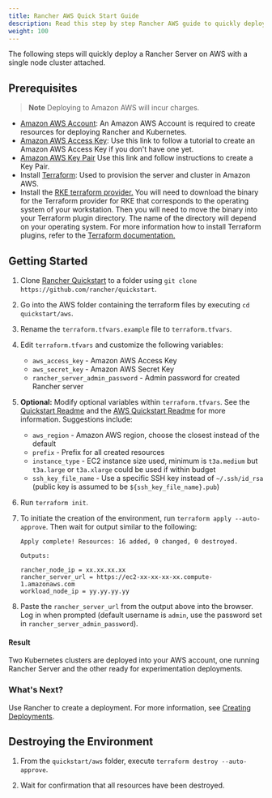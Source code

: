 ```yaml
---
title: Rancher AWS Quick Start Guide
description: Read this step by step Rancher AWS guide to quickly deploy a Rancher Server with a single node cluster attached.
weight: 100
---
```

The following steps will quickly deploy a Rancher Server on AWS with a single node cluster attached.

## Prerequisites

>**Note**
>Deploying to Amazon AWS will incur charges.

- [Amazon AWS Account](https://aws.amazon.com/account/): An Amazon AWS Account is required to create resources for deploying Rancher and Kubernetes.
- [Amazon AWS Access Key](https://docs.aws.amazon.com/general/latest/gr/managing-aws-access-keys.html): Use this link to follow a tutorial to create an Amazon AWS Access Key if you don't have one yet.
- [Amazon AWS Key Pair](https://docs.aws.amazon.com/AWSEC2/latest/UserGuide/ec2-key-pairs.html#having-ec2-create-your-key-pair) Use this link and follow instructions to create a Key Pair.
- Install [Terraform](https://www.terraform.io/downloads.html): Used to provision the server and cluster in Amazon AWS.
- Install the [RKE terraform provider.](https://github.com/rancher/terraform-provider-rke#installing-the-provider) You will need to download the binary for the Terraform provider for RKE that corresponds to the operating system of your workstation. Then you will need to move the binary into your Terraform plugin directory. The name of the directory will depend on your operating system. For more information how to install Terraform plugins, refer to the [Terraform documentation.](https://www.terraform.io/docs/plugins/basics.html#installing-a-plugin)


## Getting Started

1. Clone [Rancher Quickstart](https://github.com/rancher/quickstart) to a folder using `git clone https://github.com/rancher/quickstart`.

1. Go into the AWS folder containing the terraform files by executing `cd quickstart/aws`.

1. Rename the `terraform.tfvars.example` file to `terraform.tfvars`.

1. Edit `terraform.tfvars` and customize the following variables:
    - `aws_access_key` - Amazon AWS Access Key 
    - `aws_secret_key` - Amazon AWS Secret Key
    - `rancher_server_admin_password` - Admin password for created Rancher server

1. **Optional:** Modify optional variables within `terraform.tfvars`.
See the [Quickstart Readme](https://github.com/rancher/quickstart) and the [AWS Quickstart Readme](https://github.com/rancher/quickstart/tree/master/aws) for more information.
Suggestions include:
    - `aws_region` - Amazon AWS region, choose the closest instead of the default
    - `prefix` - Prefix for all created resources
    - `instance_type` - EC2 instance size used, minimum is `t3a.medium` but `t3a.large` or `t3a.xlarge` could be used if within budget
    - `ssh_key_file_name` - Use a specific SSH key instead of `~/.ssh/id_rsa` (public key is assumed to be `${ssh_key_file_name}.pub`)

1. Run `terraform init`.

1. To initiate the creation of the environment, run `terraform apply --auto-approve`. Then wait for output similar to the following:

    ```
    Apply complete! Resources: 16 added, 0 changed, 0 destroyed.

    Outputs:

    rancher_node_ip = xx.xx.xx.xx
    rancher_server_url = https://ec2-xx-xx-xx-xx.compute-1.amazonaws.com
    workload_node_ip = yy.yy.yy.yy
    ```

1. Paste the `rancher_server_url` from the output above into the browser. Log in when prompted (default username is `admin`, use the password set in `rancher_server_admin_password`).

#### Result

Two Kubernetes clusters are deployed into your AWS account, one running Rancher Server and the other ready for experimentation deployments.

### What's Next?

Use Rancher to create a deployment. For more information, see [Creating Deployments]({{<baseurl>}}/rancher/v2.0.x-v2.4.x/en/quick-start-guide/workload).

## Destroying the Environment

1. From the `quickstart/aws` folder, execute `terraform destroy --auto-approve`.

2. Wait for confirmation that all resources have been destroyed.

